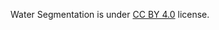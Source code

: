 Water Segmentation is under [CC BY 4.0](https://creativecommons.org/licenses/by/4.0/legalcode) license.